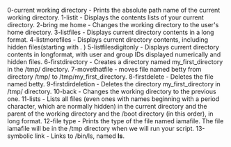 0-current working directory - Prints the absolute path name of the current working directory.
1-listit - Displays the contents lists of your current directory.
2-bring me home - Changes the working directory to the user's home directory.
3-listfiles - Displays current directory contents in a long format.
4-listmorefiles - Displays current directory contents, including hidden files(starting with . )
5-listfilesdigitonly - Displays current directory contents in longformat, with user and group IDs displayed numerically and hidden files.
6-firstdirectory - Creates a directory named my_first_directory in the /tmp/ directory.
7-movethatfile - moves file named betty from directory /tmp/ to /tmp/my_first_directory.
8-firstdelete - Deletes the file named betty.
9-firstdirdeletion - Deletes the directory my_first_directory in /tmp/ directory.
10-back - Changes the working directory to the previous one.
11-lists - Lists all files (even ones with names beginning with a period character, which are normally hidden) in the current directory and the parent of the working directory and the /boot directory (in this order), in long format.
12-file type - Prints the type of the file named iamafile. The file iamafile will be in the /tmp directory when we will run your script.
13-symbolic link -  Links to /bin/ls, named __ls__.
